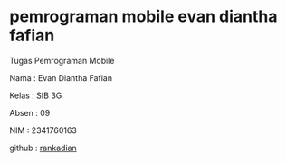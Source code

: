 # pemrograman mobile evan diantha fafian

Tugas Pemrograman Mobile

Nama : Evan Diantha Fafian

Kelas : SIB 3G

Absen : 09

NIM : 2341760163

github : [rankadian](https://github.com/rankadian)

